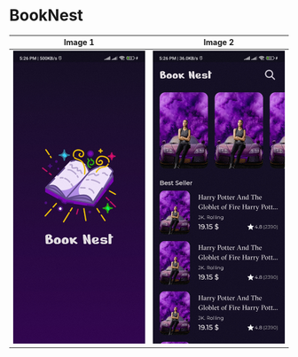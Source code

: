 # BookNest

 Image 1 | Image 2 |
|---------|---------|
| ![Image 1](./App_screenshots/splash.jpg) | ![Image 2](./App_screenshots/home.jpg) |
